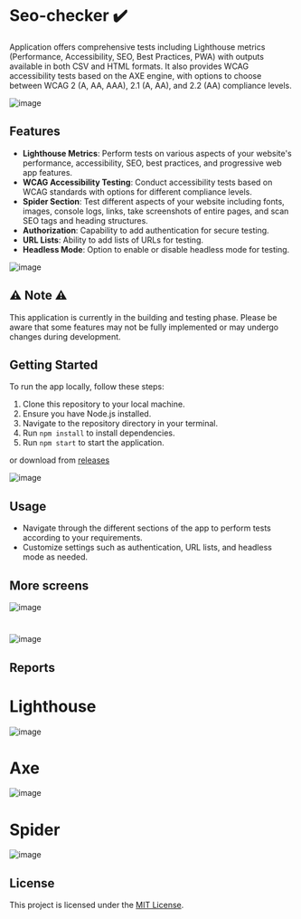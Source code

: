 # Seo-checker :heavy_check_mark:
Application offers comprehensive tests including Lighthouse metrics (Performance, Accessibility, SEO, Best Practices, PWA) with outputs available in both CSV and HTML formats. It also provides WCAG accessibility tests based on the AXE engine, with options to choose between WCAG 2 (A, AA, AAA), 2.1 (A, AA), and 2.2 (AA) compliance levels.

![image](https://github.com/user-attachments/assets/0aaf696c-5b36-4624-82c0-d07e1ba05e49)



## Features
- **Lighthouse Metrics**: Perform tests on various aspects of your website's performance, accessibility, SEO, best practices, and progressive web app features.
- **WCAG Accessibility Testing**: Conduct accessibility tests based on WCAG standards with options for different compliance levels.
- **Spider Section**: Test different aspects of your website including fonts, images, console logs, links, take screenshots of entire pages, and scan SEO tags and heading structures.
- **Authorization**: Capability to add authentication for secure testing.
- **URL Lists**: Ability to add lists of URLs for testing.
- **Headless Mode**: Option to enable or disable headless mode for testing.

![image](https://github.com/user-attachments/assets/8566a96c-1534-4fbe-8c48-d39a081fe020)




 ## :warning: Note :warning:
This application is currently in the building and testing phase. Please be aware that some features may not be fully implemented or may undergo changes during development.

## Getting Started
To run the app locally, follow these steps:
1. Clone this repository to your local machine.
2. Ensure you have Node.js installed.
3. Navigate to the repository directory in your terminal.
4. Run `npm install` to install dependencies.
5. Run `npm start` to start the application.

or download from [releases](https://github.com/Lariw/seo-checker/releases)

![image](https://github.com/user-attachments/assets/6957f109-45b9-4ba2-b75a-5f203788a541)


## Usage
- Navigate through the different sections of the app to perform tests according to your requirements.
- Customize settings such as authentication, URL lists, and headless mode as needed.

## More screens

![image](https://github.com/user-attachments/assets/ab90d68d-75fd-4e45-a030-e89a8084b3e3)
#
![image](https://github.com/user-attachments/assets/530edf66-adf6-4492-8073-117b06384bde)


## Reports
# Lighthouse
![image](https://github.com/user-attachments/assets/e451630c-420b-4699-bdd3-4e9b71f05aab)

# Axe
![image](https://github.com/user-attachments/assets/54a5403c-7fd4-4634-ba74-05fd0f59578c)

# Spider
![image](https://github.com/user-attachments/assets/f2ef75ed-fe3c-451f-a5c6-c2958b813ad9)




## License
This project is licensed under the [MIT License](LICENSE).

